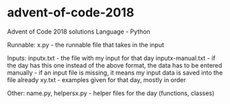 # advent-of-code-2018
Advent of Code 2018 solutions
Language - Python

Runnable:
    x.py - the runnable file that takes in the input

Inputs:
    inputx.txt - the file with my input for that day
    inputx-manual.txt - if the day has this one instead of the above format, the data has to be entered manually
    - if an input file is missing, it means my input data is saved into the file already
    xy.txt - examples given for that day, mostly in order

Other:
    name.py, helpersx.py - helper files for the day (functions, classes)
